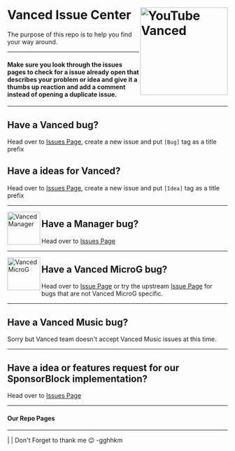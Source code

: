 # Vanced Issue Center <img src="https://vancedapp.com/static/media/logo.90a40cae.svg" alt="YouTube Vanced" align="right" height="200"/>
The purpose of this repo is to help you find your way around.
___

#### Make sure you look through the issues pages to check for a issue already open that describes your problem or idea and give it a thumbs up reaction and add a comment instead of opening a duplicate issue.
___
## Have a Vanced bug?
Head over to [Issues Page](https://github.com/YTVanced/Vanced/issues), create a new issue and put `[Bug]` tag as a title prefix

## Have a ideas for Vanced?
Head over to [Issues Page](https://github.com/YTVanced/Vanced/issues), create a new issue and put `[Idea]` tag as a title prefix
___
<a href="https://github.com/YTVanced/VancedManager"><img src="https://cdn.discordapp.com/emojis/727995382012837898.png" alt="Vanced Manager" align="left" height="75" ></a>
## Have a Manager bug? 
Head over to [Issues Page](https://github.com/YTVanced/VancedManager/issues)
___
<a href="https://github.com/YTVanced/VancedMicroG"><img src="https://cdn.discordapp.com/emojis/739533000609628191.png" alt="Vanced MicroG" height="75" align="left" ></a>
## Have a Vanced MicroG bug?
Head over to [Issue Page](https://github.com/YTVanced/VancedMicroG/issues) or try the upstream [Issue Page](https://github.com/microg/android_packages_apps_GmsCore) for bugs that are not Vanced MicroG specific.
___
## Have a Vanced Music bug?
Sorry but Vanced team doesn't accept Vanced Music issues at this time.
___
## Have a idea or features request for our SponsorBlock implementation?
Head over to  [Issues Page](https://github.com/YTVanced/SponsorBlock/issues)


______________
#### Our Repo Pages

________
|
|
Don't Forget to thank me 😉
-gghhkm

